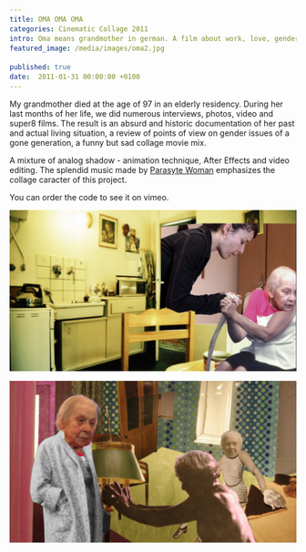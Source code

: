 ```yaml
---
title: OMA OMA OMA
categories: Cinematic Collage 2011
intro: Oma means grandmother in german. A film about work, love, gender and sex and a melancholic portrait of my grandmother. SoundMix by Parasythe Woman.
featured_image: /media/images/oma2.jpg

published: true
date:  2011-01-31 00:00:00 +0100
---
```



My grandmother died at the age of 97 in an elderly residency.
During her last months of her life, we did numerous interviews, photos, video and super8 films.
The result is an absurd and historic documentation of her past and actual living situation, a review of points of view on gender issues of a gone generation, a funny but sad collage movie mix.

A mixture of analog shadow - animation technique, After Effects and video editing. The splendid music made by [Parasyte Woman](https://www.youtube.com/watch?v=ukMsPZ4-I6U) emphasizes the collage caracter of this project.


You can order the code to see it on vimeo.


![image](/media/images/oma3.jpg)


![image](/media/images/oma4.jpg)

